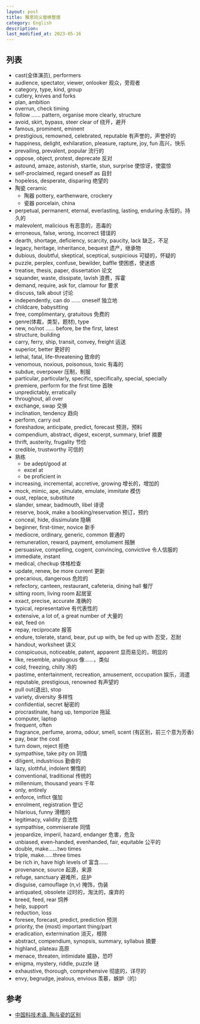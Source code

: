 ```yaml
---
layout: post
title: 雅思同义替换整理
category: English
description: 
last_modified_at: 2023-05-16
---
```


## 列表

+ cast(全体演员), performers
+ audience, spectator, viewer, onlooker 观众，旁观者
+ category, type, kind, group
+ cutlery, knives and forks
+ plan, ambition
+ overrun, check timing
+ follow …… pattern, organise more clearly, structure
+ avoid, skirt, bypass, steer clear of 绕开，避开
+ famous, prominent, eminent
+ prestigious, remowned, celebrated, reputable 有声誉的，声誉好的
+ happiness, delight, exhilaration, pleasure, rapture, joy, fun 高兴，快乐
+ prevailing, prevalent, popular 流行的
+ oppose, object, protest, deprecate 反对
+ astound, amaze, astonish, startle, stun, surprise 使惊讶，使震惊
+ self-proclaimed, regard oneself as 自封
+ hopeless, desperate, disparing 绝望的
+ 陶瓷 ceramic
  + 陶器 pottery, earthenware, crockery
  + 瓷器 porcelain, china
+ perpetual, permanent, eternal, everlasting, lasting, enduring 永恒的，持久的
+ malevolent, malicious 有恶意的，恶毒的
+ erroneous, false, wrong, incorrect 错误的
+ dearth, shortage, deficiency, scarcity, paucity, lack 缺乏，不足
+ legacy, heritage, inheritance, bequest 遗产，继承物
+ dubious, doubtful, skeptical, sceptical, suspicious 可疑的，怀疑的
+ puzzle, perplex, confuse, bewilder, baffle 使困惑，使迷惑
+ treatise, thesis, paper, dissertation 论文
+ squander, waste, dissipate, lavish 浪费，挥霍
+ demand, require, ask for, clamour for 要求
+ discuss, talk about 讨论
+ independently, can do …… oneself 独立地
+ childcare, babysitting
+ free, complimentary, gratuitous 免费的
+ genre(体裁，类型，题材), type
+ new, no/not …… before, be the first, latest
+ structure, building
+ carry, ferry, ship, transit, convey, freight 运送 
+ superior, better 更好的
+ lethal, fatal, life-threatening 致命的
+ venomous, noxious, poisonous, toxic 有毒的
+ subdue, overpower 压制，制服
+ particular, particularly, specific, specifically, special, specially
+ premiere, perform for the first time 首映
+ unpredictably, erratically
+ throughout, all over
+ exchange, swap 交换
+ inclination, tendency 趋向
+ perform, carry out
+ foreshadow, anticipate, predict, forecast 预测，预料
+ compendium, abstract, digest, excerpt, summary, brief 摘要
+ thrift, austerity, frugality 节俭
+ credible, trustworthy 可信的
+ 熟练
  + be adept/good at
  + excel at
  + be proficient in
+ increasing, incremental, accretive, growing 增长的，增加的
+ mock, mimic, ape, simulate, emulate, immitate 模仿
+ oust, replace, substitute
+ slander, smear, badmouth, libel 诽谤
+ reserve, book, make a booking/reservation 预订，预约
+ conceal, hide, dissimulate 隐瞒
+ beginner, first-timer, novice 新手
+ mediocre, ordinary, generic, common 普通的
+ remuneration, reward, payment, emolument 报酬
+ persuasive, compelling, cogent, convincing, convictive 令人信服的
+ immediate, instant
+ medical, checkup 体格检查
+ update, renew, be more current 更新
+ precarious, dangerous 危险的
+ refectory, canteen, restaurant, cafeteria, dining hall 餐厅
+ sitting room, living room 起居室
+ exact, precise, accurate 准确的
+ typical, representative 有代表性的
+ extensive, a lot of, a great number of 大量的
+ eat, feed on
+ repay, reciprocate 报答
+ endure, tolerate, stand, bear, put up with, be fed up with 忍受，忍耐
+ handout, worksheet 讲义
+ conspicuous, noticeable, patent, apparent 显而易见的，明显的
+ like, resemble, analogous 像……，类似
+ cold, freezing, chilly 冷的
+ pastime, entertainment, recreation, amusement, occupation 娱乐，消遣
+ reputable, prestigious, renowned 有声望的
+ pull out(退出), stop
+ variety, diversity 多样性
+ confidential, secret 秘密的
+ procrastinate, hang up, temporize 拖延
+ computer, laptop
+ frequent, often
+ fragrance, perfume, aroma, odour, smell, scent (有区别，前三个意为芳香)
+ pay, bear the cost
+ turn down, reject 拒绝
+ sympathise, take pity on 同情
+ diligent, industrious 勤奋的
+ lazy, slothful, indolent 懒惰的
+ conventional, traditional 传统的
+ millennium, thousand years 千年
+ only, entirely
+ enforce, inflict 强加
+ enrolment, registration 登记
+ hilarious, funny 滑稽的
+ legitimacy, validity 合法性
+ sympathise, commiserate 同情
+ jeopardize, imperil, hazard, endanger 危害，危及
+ unbiased, even-handed, evenhanded, fair, equitable 公平的
+ double, make……two times
+ triple, make……three times
+ be rich in, have high levels of 富含……
+ provenance, source 起源，来源
+ refuge, sanctuary 避难所，庇护
+ disguise, camouflage (n,v) 掩饰，伪装
+ antiquated, obsolete 过时的，淘汰的，废弃的
+ breed, feed, rear 饲养
+ help, support
+ reduction, loss
+ foresee, forecast, predict, prediction 预测
+ priority, the (most) important thing/part
+ eradication, extermination 消灭，根除
+ abstract, compendium, synopsis, summary, syllabus 摘要
+ highland, plateau 高原
+ menace, threaten, intimidate 威胁，恐吓
+ enigma, mystery, riddle, puzzle 谜
+ exhaustive, thorough, comprehensive 彻底的，详尽的
+ envy, begrudge, jealous, envious 羡慕，嫉妒（的）


## 参考

+ [中国科技术语. 陶与瓷的区别](http://www.term.org.cn/CN/abstract/abstract11054.shtml)